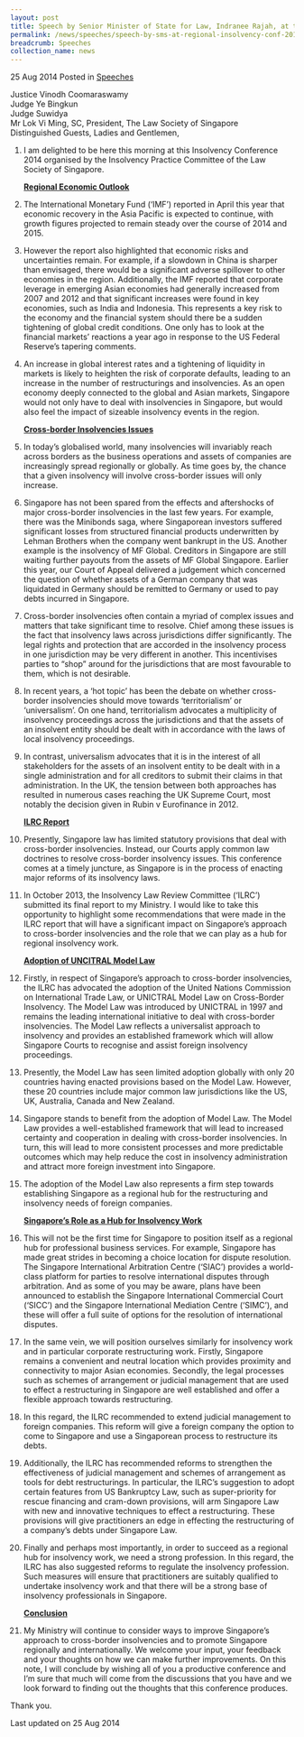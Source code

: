 ```yaml
---
layout: post
title: Speech by Senior Minister of State for Law, Indranee Rajah, at the Regional Insolvency Conference 2014
permalink: /news/speeches/speech-by-sms-at-regional-insolvency-conf-2014
breadcrumb: Speeches
collection_name: news
---
```



25 Aug 2014 Posted in [Speeches](/news/speeches)


Justice Vinodh Coomaraswamy  
Judge Ye Bingkun  
Judge Suwidya  
Mr Lok Vi Ming, SC, President, The Law Society of Singapore  
Distinguished Guests, Ladies and Gentlemen,  


 1. I am delighted to be here this morning at this Insolvency Conference 2014 organised by the Insolvency Practice Committee of the Law Society of Singapore.
    
    **<u>Regional Economic Outlook</u>**


 2. The International Monetary Fund (‘IMF’) reported in April this year that economic recovery in the Asia Pacific is expected to continue, with growth figures projected to remain steady over the course of 2014 and 2015.


 3. However the report also highlighted that economic risks and uncertainties remain. For example, if a slowdown in China is sharper than envisaged, there would be a significant adverse spillover to other economies in the region. Additionally, the IMF reported that corporate leverage in emerging Asian economies had generally increased from 2007 and 2012 and that significant increases were found in key economies, such as India and Indonesia. This represents a key risk to the economy and the financial system should there be a sudden tightening of global credit conditions. One only has to look at the financial markets’ reactions a year ago in response to the US Federal Reserve’s tapering comments.


 4. An increase in global interest rates and a tightening of liquidity in markets is likely to heighten the risk of corporate defaults, leading to an increase in the number of restructurings and insolvencies. As an open economy deeply connected to the global and Asian markets, Singapore would not only have to deal with insolvencies in Singapore, but would also feel the impact of sizeable insolvency events in the region.
    
    **<u>Cross-border Insolvencies Issues</u>**


 5. In today’s globalised world, many insolvencies will invariably reach across borders as the business operations and assets of companies are increasingly spread regionally or globally. As time goes by, the chance that a given insolvency will involve cross-border issues will only increase.


 6. Singapore has not been spared from the effects and aftershocks of major cross-border insolvencies in the last few years. For example, there was the Minibonds saga, where Singaporean investors suffered significant losses from structured financial products underwritten by Lehman Brothers when the company went bankrupt in the US. Another example is the insolvency of MF Global. Creditors in Singapore are still waiting further payouts from the assets of MF Global Singapore. Earlier this year, our Court of Appeal delivered a judgement which concerned the question of whether assets of a German company that was liquidated in Germany should be remitted to Germany or used to pay debts incurred in Singapore.


 7. Cross-border insolvencies often contain a myriad of complex issues and matters that take significant time to resolve. Chief among these issues is the fact that insolvency laws across jurisdictions differ significantly. The legal rights and protection that are accorded in the insolvency process in one jurisdiction may be very different in another. This incentivises parties to “shop” around for the jurisdictions that are most favourable to them, which is not desirable.


 8. In recent years, a ‘hot topic’ has been the debate on whether cross-border insolvencies should move towards ‘territorialism’ or ‘universalism’. On one hand, territorialism advocates a multiplicity of insolvency proceedings across the jurisdictions and that the assets of an insolvent entity should be dealt with in accordance with the laws of local insolvency proceedings.


 9. In contrast, universalism advocates that it is in the interest of all stakeholders for the assets of an insolvent entity to be dealt with in a single administration and for all creditors to submit their claims in that administration. In the UK, the tension between both approaches has resulted in numerous cases reaching the UK Supreme Court, most notably the decision given in Rubin v Eurofinance in 2012.
    
    **<u>ILRC Report</u>**


10. Presently, Singapore law has limited statutory provisions that deal with cross-border insolvencies. Instead, our Courts apply common law doctrines to resolve cross-border insolvency issues. This conference comes at a timely juncture, as Singapore is in the process of enacting major reforms of its insolvency laws.


11. In October 2013, the Insolvency Law Review Committee (‘ILRC’) submitted its final report to my Ministry. I would like to take this opportunity to highlight some recommendations that were made in the ILRC report that will have a significant impact on Singapore’s approach to cross-border insolvencies and the role that we can play as a hub for regional insolvency work.
    
    **<u>Adoption of UNCITRAL Model Law</u>**


12. Firstly, in respect of Singapore’s approach to cross-border insolvencies, the ILRC has advocated the adoption of the United Nations Commission on International Trade Law, or UNICTRAL Model Law on Cross-Border Insolvency. The Model Law was introduced by UNICTRAL in 1997 and remains the leading international initiative to deal with cross-border insolvencies. The Model Law reflects a universalist approach to insolvency and provides an established framework which will allow Singapore Courts to recognise and assist foreign insolvency proceedings.

13. Presently, the Model Law has seen limited adoption globally with only 20 countries having enacted provisions based on the Model Law. However, these 20 countries include major common law jurisdictions like the US, UK, Australia, Canada and New Zealand.


14. Singapore stands to benefit from the adoption of Model Law. The Model Law provides a well-established framework that will lead to increased certainty and cooperation in dealing with cross-border insolvencies. In turn, this will lead to more consistent processes and more predictable outcomes which may help reduce the cost in insolvency administration and attract more foreign investment into Singapore.


15. The adoption of the Model Law also represents a firm step towards establishing Singapore as a regional hub for the restructuring and insolvency needs of foreign companies.
    
    **<u>Singapore’s Role as a Hub for Insolvency Work</u>**


16. This will not be the first time for Singapore to position itself as a regional hub for professional business services. For example, Singapore has made great strides in becoming a choice location for dispute resolution. The Singapore International Arbitration Centre (‘SIAC’) provides a world-class platform for parties to resolve international disputes through arbitration. And as some of you may be aware, plans have been announced to establish the Singapore International Commercial Court (‘SICC’) and the Singapore International Mediation Centre (‘SIMC’), and these will offer a full suite of options for the resolution of international disputes.


17. In the same vein, we will position ourselves similarly for insolvency work and in particular corporate restructuring work. Firstly, Singapore remains a convenient and neutral location which provides proximity and connectivity to major Asian economies. Secondly, the legal processes such as schemes of arrangement or judicial management that are used to effect a restructuring in Singapore are well established and offer a flexible approach towards restructuring.


18. In this regard, the ILRC recommended to extend judicial management to foreign companies. This reform will give a foreign company the option to come to Singapore and use a Singaporean process to restructure its debts.


19. Additionally, the ILRC has recommended reforms to strengthen the effectiveness of judicial management and schemes of arrangement as tools for debt restructurings. In particular, the ILRC’s suggestion to adopt certain features from US Bankruptcy Law, such as super-priority for rescue financing and cram-down provisions, will arm Singapore Law with new and innovative techniques to effect a restructuring. These provisions will give practitioners an edge in effecting the restructuring of a company’s debts under Singapore Law.

20. Finally and perhaps most importantly, in order to succeed as a regional hub for insolvency work, we need a strong profession. In this regard, the ILRC has also suggested reforms to regulate the insolvency profession. Such measures will ensure that practitioners are suitably qualified to undertake insolvency work and that there will be a strong base of insolvency professionals in Singapore.
    
    **<u>Conclusion</u>**


21. My Ministry will continue to consider ways to improve Singapore’s approach to cross-border insolvencies and to promote Singapore regionally and internationally. We welcome your input, your feedback and your thoughts on how we can make further improvements. On this note, I will conclude by wishing all of you a productive conference and I’m sure that much will come from the discussions that you have and we look forward to finding out the thoughts that this conference produces.


Thank you.

<p class="right-side-updated">Last updated on 25 Aug 2014</p>

